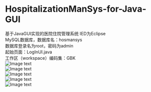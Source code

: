 # HospitalizationManSys-for-Java-GUI
基于JavaGUI实现的医院住院管理系统
IED为Eclipse  
MySQL数据库，数据库名：hosmansys  
数据库登录名为root，密码为admin  
起始页面：LogInUI.java  
工作区（workspace）编码集：GBK  
![Image text](https://raw.githubusercontent.com/yzqyfly/HospitalizationManSys-for-Java-GUI/master/pic/1.PNG)  
![Image text](https://raw.githubusercontent.com/yzqyfly/HospitalizationManSys-for-Java-GUI/master/pic/3.PNG)  
![Image text](https://raw.githubusercontent.com/yzqyfly/HospitalizationManSys-for-Java-GUI/master/pic/2.PNG)  
![Image text](https://raw.githubusercontent.com/yzqyfly/HospitalizationManSys-for-Java-GUI/master/pic/4.PNG)  
![Image text](https://raw.githubusercontent.com/yzqyfly/HospitalizationManSys-for-Java-GUI/master/pic/5.PNG)  
